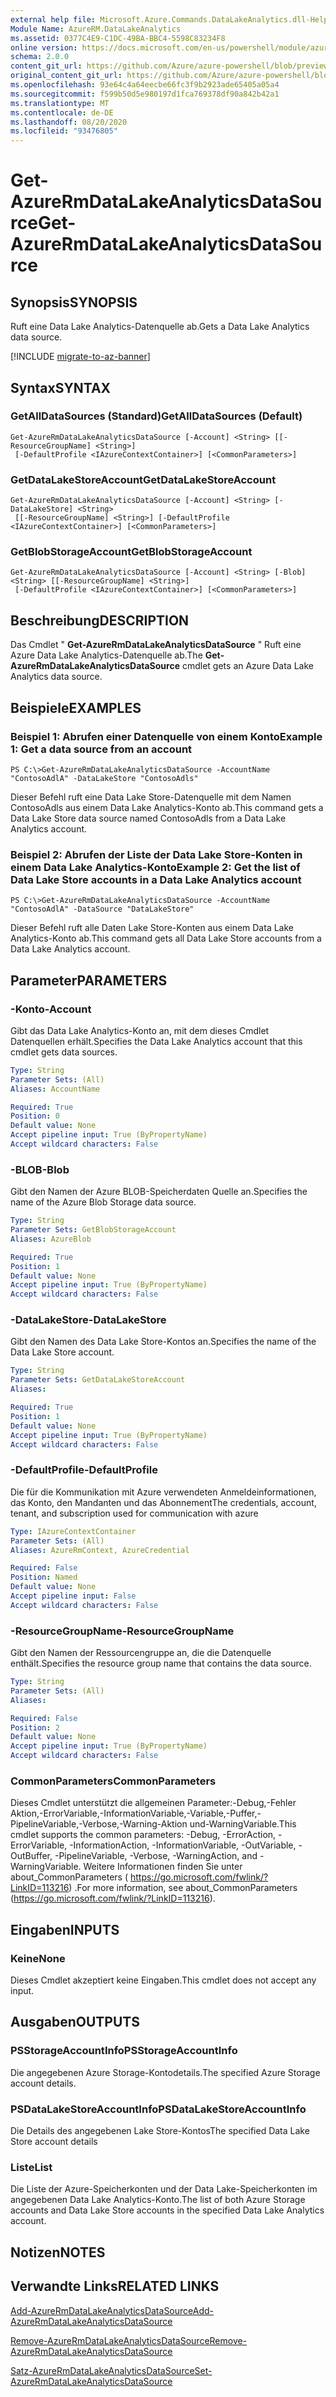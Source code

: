 ```yaml
---
external help file: Microsoft.Azure.Commands.DataLakeAnalytics.dll-Help.xml
Module Name: AzureRM.DataLakeAnalytics
ms.assetid: 0377C4E9-C1DC-49BA-BBC4-5598C83234F8
online version: https://docs.microsoft.com/en-us/powershell/module/azurerm.datalakeanalytics/get-azurermdatalakeanalyticsdatasource
schema: 2.0.0
content_git_url: https://github.com/Azure/azure-powershell/blob/preview/src/ResourceManager/DataLakeAnalytics/Commands.DataLakeAnalytics/help/Get-AzureRmDataLakeAnalyticsDataSource.md
original_content_git_url: https://github.com/Azure/azure-powershell/blob/preview/src/ResourceManager/DataLakeAnalytics/Commands.DataLakeAnalytics/help/Get-AzureRmDataLakeAnalyticsDataSource.md
ms.openlocfilehash: 93e64c4a64eecbe66fc3f9b2923ade65405a05a4
ms.sourcegitcommit: f599b50d5e980197d1fca769378df90a842b42a1
ms.translationtype: MT
ms.contentlocale: de-DE
ms.lasthandoff: 08/20/2020
ms.locfileid: "93476805"
---
```

# <span data-ttu-id="186b2-101">Get-AzureRmDataLakeAnalyticsDataSource</span><span class="sxs-lookup"><span data-stu-id="186b2-101">Get-AzureRmDataLakeAnalyticsDataSource</span></span>

## <span data-ttu-id="186b2-102">Synopsis</span><span class="sxs-lookup"><span data-stu-id="186b2-102">SYNOPSIS</span></span>
<span data-ttu-id="186b2-103">Ruft eine Data Lake Analytics-Datenquelle ab.</span><span class="sxs-lookup"><span data-stu-id="186b2-103">Gets a Data Lake Analytics data source.</span></span>

[!INCLUDE [migrate-to-az-banner](../../includes/migrate-to-az-banner.md)]

## <span data-ttu-id="186b2-104">Syntax</span><span class="sxs-lookup"><span data-stu-id="186b2-104">SYNTAX</span></span>

### <span data-ttu-id="186b2-105">GetAllDataSources (Standard)</span><span class="sxs-lookup"><span data-stu-id="186b2-105">GetAllDataSources (Default)</span></span>
```
Get-AzureRmDataLakeAnalyticsDataSource [-Account] <String> [[-ResourceGroupName] <String>]
 [-DefaultProfile <IAzureContextContainer>] [<CommonParameters>]
```

### <span data-ttu-id="186b2-106">GetDataLakeStoreAccount</span><span class="sxs-lookup"><span data-stu-id="186b2-106">GetDataLakeStoreAccount</span></span>
```
Get-AzureRmDataLakeAnalyticsDataSource [-Account] <String> [-DataLakeStore] <String>
 [[-ResourceGroupName] <String>] [-DefaultProfile <IAzureContextContainer>] [<CommonParameters>]
```

### <span data-ttu-id="186b2-107">GetBlobStorageAccount</span><span class="sxs-lookup"><span data-stu-id="186b2-107">GetBlobStorageAccount</span></span>
```
Get-AzureRmDataLakeAnalyticsDataSource [-Account] <String> [-Blob] <String> [[-ResourceGroupName] <String>]
 [-DefaultProfile <IAzureContextContainer>] [<CommonParameters>]
```

## <span data-ttu-id="186b2-108">Beschreibung</span><span class="sxs-lookup"><span data-stu-id="186b2-108">DESCRIPTION</span></span>
<span data-ttu-id="186b2-109">Das Cmdlet " **Get-AzureRmDataLakeAnalyticsDataSource** " Ruft eine Azure Data Lake Analytics-Datenquelle ab.</span><span class="sxs-lookup"><span data-stu-id="186b2-109">The **Get-AzureRmDataLakeAnalyticsDataSource** cmdlet gets an Azure Data Lake Analytics data source.</span></span>

## <span data-ttu-id="186b2-110">Beispiele</span><span class="sxs-lookup"><span data-stu-id="186b2-110">EXAMPLES</span></span>

### <span data-ttu-id="186b2-111">Beispiel 1: Abrufen einer Datenquelle von einem Konto</span><span class="sxs-lookup"><span data-stu-id="186b2-111">Example 1: Get a data source from an account</span></span>
```
PS C:\>Get-AzureRmDataLakeAnalyticsDataSource -AccountName "ContosoAdlA" -DataLakeStore "ContosoAdls"
```

<span data-ttu-id="186b2-112">Dieser Befehl ruft eine Data Lake Store-Datenquelle mit dem Namen ContosoAdls aus einem Data Lake Analytics-Konto ab.</span><span class="sxs-lookup"><span data-stu-id="186b2-112">This command gets a Data Lake Store data source named ContosoAdls from a Data Lake Analytics account.</span></span>

### <span data-ttu-id="186b2-113">Beispiel 2: Abrufen der Liste der Data Lake Store-Konten in einem Data Lake Analytics-Konto</span><span class="sxs-lookup"><span data-stu-id="186b2-113">Example 2: Get the list of Data Lake Store accounts in a Data Lake Analytics account</span></span>
```
PS C:\>Get-AzureRmDataLakeAnalyticsDataSource -AccountName "ContosoAdlA" -DataSource "DataLakeStore"
```

<span data-ttu-id="186b2-114">Dieser Befehl ruft alle Daten Lake Store-Konten aus einem Data Lake Analytics-Konto ab.</span><span class="sxs-lookup"><span data-stu-id="186b2-114">This command gets all Data Lake Store accounts from a Data Lake Analytics account.</span></span>

## <span data-ttu-id="186b2-115">Parameter</span><span class="sxs-lookup"><span data-stu-id="186b2-115">PARAMETERS</span></span>

### <span data-ttu-id="186b2-116">-Konto</span><span class="sxs-lookup"><span data-stu-id="186b2-116">-Account</span></span>
<span data-ttu-id="186b2-117">Gibt das Data Lake Analytics-Konto an, mit dem dieses Cmdlet Datenquellen erhält.</span><span class="sxs-lookup"><span data-stu-id="186b2-117">Specifies the Data Lake Analytics account that this cmdlet gets data sources.</span></span>

```yaml
Type: String
Parameter Sets: (All)
Aliases: AccountName

Required: True
Position: 0
Default value: None
Accept pipeline input: True (ByPropertyName)
Accept wildcard characters: False
```

### <span data-ttu-id="186b2-118">-BLOB</span><span class="sxs-lookup"><span data-stu-id="186b2-118">-Blob</span></span>
<span data-ttu-id="186b2-119">Gibt den Namen der Azure BLOB-Speicherdaten Quelle an.</span><span class="sxs-lookup"><span data-stu-id="186b2-119">Specifies the name of the Azure Blob Storage data source.</span></span>

```yaml
Type: String
Parameter Sets: GetBlobStorageAccount
Aliases: AzureBlob

Required: True
Position: 1
Default value: None
Accept pipeline input: True (ByPropertyName)
Accept wildcard characters: False
```

### <span data-ttu-id="186b2-120">-DataLakeStore</span><span class="sxs-lookup"><span data-stu-id="186b2-120">-DataLakeStore</span></span>
<span data-ttu-id="186b2-121">Gibt den Namen des Data Lake Store-Kontos an.</span><span class="sxs-lookup"><span data-stu-id="186b2-121">Specifies the name of the Data Lake Store account.</span></span>

```yaml
Type: String
Parameter Sets: GetDataLakeStoreAccount
Aliases: 

Required: True
Position: 1
Default value: None
Accept pipeline input: True (ByPropertyName)
Accept wildcard characters: False
```

### <span data-ttu-id="186b2-122">-DefaultProfile</span><span class="sxs-lookup"><span data-stu-id="186b2-122">-DefaultProfile</span></span>
<span data-ttu-id="186b2-123">Die für die Kommunikation mit Azure verwendeten Anmeldeinformationen, das Konto, den Mandanten und das Abonnement</span><span class="sxs-lookup"><span data-stu-id="186b2-123">The credentials, account, tenant, and subscription used for communication with azure</span></span>

```yaml
Type: IAzureContextContainer
Parameter Sets: (All)
Aliases: AzureRmContext, AzureCredential

Required: False
Position: Named
Default value: None
Accept pipeline input: False
Accept wildcard characters: False
```

### <span data-ttu-id="186b2-124">-ResourceGroupName</span><span class="sxs-lookup"><span data-stu-id="186b2-124">-ResourceGroupName</span></span>
<span data-ttu-id="186b2-125">Gibt den Namen der Ressourcengruppe an, die die Datenquelle enthält.</span><span class="sxs-lookup"><span data-stu-id="186b2-125">Specifies the resource group name that contains the data source.</span></span>

```yaml
Type: String
Parameter Sets: (All)
Aliases: 

Required: False
Position: 2
Default value: None
Accept pipeline input: True (ByPropertyName)
Accept wildcard characters: False
```

### <span data-ttu-id="186b2-126">CommonParameters</span><span class="sxs-lookup"><span data-stu-id="186b2-126">CommonParameters</span></span>
<span data-ttu-id="186b2-127">Dieses Cmdlet unterstützt die allgemeinen Parameter:-Debug,-Fehler Aktion,-ErrorVariable,-InformationVariable,-Variable,-Puffer,-PipelineVariable,-Verbose,-Warning-Aktion und-WarningVariable.</span><span class="sxs-lookup"><span data-stu-id="186b2-127">This cmdlet supports the common parameters: -Debug, -ErrorAction, -ErrorVariable, -InformationAction, -InformationVariable, -OutVariable, -OutBuffer, -PipelineVariable, -Verbose, -WarningAction, and -WarningVariable.</span></span> <span data-ttu-id="186b2-128">Weitere Informationen finden Sie unter about_CommonParameters ( https://go.microsoft.com/fwlink/?LinkID=113216) .</span><span class="sxs-lookup"><span data-stu-id="186b2-128">For more information, see about_CommonParameters (https://go.microsoft.com/fwlink/?LinkID=113216).</span></span>

## <span data-ttu-id="186b2-129">Eingaben</span><span class="sxs-lookup"><span data-stu-id="186b2-129">INPUTS</span></span>

### <span data-ttu-id="186b2-130">Keine</span><span class="sxs-lookup"><span data-stu-id="186b2-130">None</span></span>
<span data-ttu-id="186b2-131">Dieses Cmdlet akzeptiert keine Eingaben.</span><span class="sxs-lookup"><span data-stu-id="186b2-131">This cmdlet does not accept any input.</span></span>

## <span data-ttu-id="186b2-132">Ausgaben</span><span class="sxs-lookup"><span data-stu-id="186b2-132">OUTPUTS</span></span>

### <span data-ttu-id="186b2-133">PSStorageAccountInfo</span><span class="sxs-lookup"><span data-stu-id="186b2-133">PSStorageAccountInfo</span></span>
<span data-ttu-id="186b2-134">Die angegebenen Azure Storage-Kontodetails.</span><span class="sxs-lookup"><span data-stu-id="186b2-134">The specified Azure Storage account details.</span></span>

### <span data-ttu-id="186b2-135">PSDataLakeStoreAccountInfo</span><span class="sxs-lookup"><span data-stu-id="186b2-135">PSDataLakeStoreAccountInfo</span></span>
<span data-ttu-id="186b2-136">Die Details des angegebenen Lake Store-Kontos</span><span class="sxs-lookup"><span data-stu-id="186b2-136">The specified Data Lake Store account details</span></span>

### <span data-ttu-id="186b2-137">Liste<AdlDataSource></span><span class="sxs-lookup"><span data-stu-id="186b2-137">List<AdlDataSource></span></span>
<span data-ttu-id="186b2-138">Die Liste der Azure-Speicherkonten und der Data Lake-Speicherkonten im angegebenen Data Lake Analytics-Konto.</span><span class="sxs-lookup"><span data-stu-id="186b2-138">The list of both Azure Storage accounts and Data Lake Store accounts in the specified Data Lake Analytics account.</span></span>

## <span data-ttu-id="186b2-139">Notizen</span><span class="sxs-lookup"><span data-stu-id="186b2-139">NOTES</span></span>

## <span data-ttu-id="186b2-140">Verwandte Links</span><span class="sxs-lookup"><span data-stu-id="186b2-140">RELATED LINKS</span></span>

[<span data-ttu-id="186b2-141">Add-AzureRmDataLakeAnalyticsDataSource</span><span class="sxs-lookup"><span data-stu-id="186b2-141">Add-AzureRmDataLakeAnalyticsDataSource</span></span>](./Add-AzureRmDataLakeAnalyticsDataSource.md)

[<span data-ttu-id="186b2-142">Remove-AzureRmDataLakeAnalyticsDataSource</span><span class="sxs-lookup"><span data-stu-id="186b2-142">Remove-AzureRmDataLakeAnalyticsDataSource</span></span>](./Remove-AzureRmDataLakeAnalyticsDataSource.md)

[<span data-ttu-id="186b2-143">Satz-AzureRmDataLakeAnalyticsDataSource</span><span class="sxs-lookup"><span data-stu-id="186b2-143">Set-AzureRmDataLakeAnalyticsDataSource</span></span>](./Set-AzureRmDataLakeAnalyticsDataSource.md)


